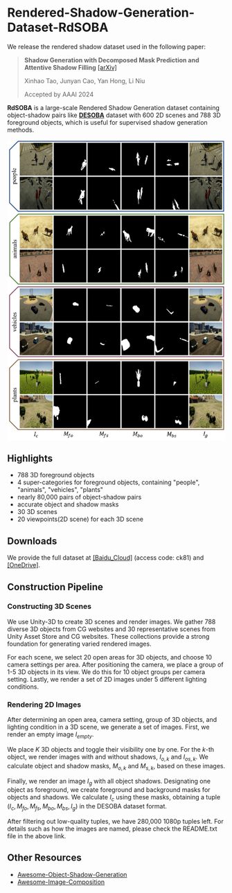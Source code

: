 # Rendered-Shadow-Generation-Dataset-RdSOBA

We release the rendered shadow dataset used in the following paper:
> **Shadow Generation with Decomposed Mask Prediction and Attentive Shadow Filling**  [[arXiv]](https://arxiv.org/pdf/2306.17358.pdf)<br>
>
> Xinhao Tao, Junyan Cao, Yan Hong, Li Niu
>
> Accepted by AAAI 2024

**RdSOBA** is a large-scale Rendered Shadow Generation dataset containing object-shadow pairs like [**DESOBA**](https://github.com/bcmi/Object-Shadow-Generation-Dataset-DESOBA) dataset with 600 2D scenes and 788 3D foreground objects, which is useful for supervised shadow generation methods.

<img src='examples/dataset.png' align="center" width=800>


## Highlights

- 788 3D foreground objects
- 4 super-categories for foreground objects, containing "people", "animals", "vehicles", "plants"
- nearly 80,000 pairs of object-shadow pairs
- accurate object and shadow masks
- 30 3D scenes
- 20 viewpoints(2D scene) for each 3D scene

## Downloads
We provide the full dataset at [[Baidu_Cloud]](https://pan.baidu.com/s/1ZGQJLUGGDoA88MhV2T5sag) (access code: ck81) and [[OneDrive]](https://1drv.ms/f/s!AoAsEmY10BjHggCPx9_cUX22NMGe?e=6Gj7E9).

## Construction Pipeline

### Constructing 3D Scenes
We use Unity-3D to create 3D scenes and render images. We gather 788 diverse 3D objects from CG websites and 30 representative scenes from Unity Asset Store and CG websites. These collections provide a strong foundation for generating varied rendered images.

For each scene, we select 20 open areas for 3D objects, and choose 10 camera settings per area. After positioning the camera, we place a group of 1-5 3D objects in its view. We do this for 10 object groups per camera setting. Lastly, we render a set of 2D images under 5 different lighting conditions.

### Rendering 2D Images
After determining an open area, camera setting, group of 3D objects, and lighting condition in a 3D scene, we generate a set of images. First, we render an empty image $I_{empty}$.

We place $K$ 3D objects and toggle their visibility one by one. For the $k$-th object, we render images with and without shadows, $I_{o,k}$ and $I_{os,k}$. We calculate object and shadow masks, $M_{o,k}$ and $M_{s,k}$, based on these images.

Finally, we render an image $I_g$ with all object shadows. Designating one object as foreground, we create foreground and background masks for objects and shadows. We calculate $I_c$ using these masks, obtaining a tuple $(I_c,M_{fo},M_{fs},M_{bo},M_{bs},I_g)$ in the DESOBA dataset format.

After filtering out low-quality tuples, we have 280,000 1080p tuples left. For details such as how the images are named, please check the README.txt file in the above link.

## Other Resources

+ [Awesome-Object-Shadow-Generation](https://github.com/bcmi/Awesome-Object-Shadow-Generation)
+ [Awesome-Image-Composition](https://github.com/bcmi/Awesome-Image-Composition)

